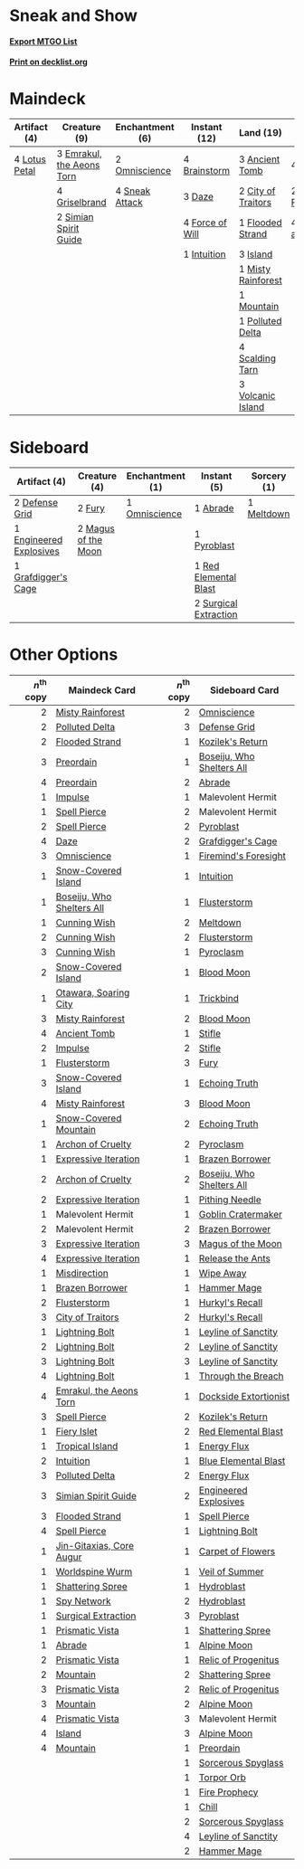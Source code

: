 # Sneak and Show

#### [Export MTGO List](../collection/Sneak%20and%20Show/Sneak%20and%20Show.txt)
#### [Print on decklist.org](http://decklist.org/?deckmain=3%09Ancient%20Tomb%0A4%09Brainstorm%0A2%09City%20of%20Traitors%0A3%09Daze%0A3%09Emrakul,%20the%20Aeons%20Torn%0A1%09Flooded%20Strand%0A4%09Force%20of%20Will%0A4%09Griselbrand%0A1%09Intuition%0A3%09Island%0A4%09Lotus%20Petal%0A1%09Misty%20Rainforest%0A1%09Mountain%0A2%09Omniscience%0A1%09Polluted%20Delta%0A4%09Ponder%0A2%09Preordain%0A4%09Scalding%20Tarn%0A4%09Show%20and%20Tell%0A2%09Simian%20Spirit%20Guide%0A4%09Sneak%20Attack%0A3%09Volcanic%20Island&deckside=1%09Abrade%0A2%09Defense%20Grid%0A1%09Engineered%20Explosives%0A2%09Fury%0A1%09Grafdigger's%20Cage%0A2%09Magus%20of%20the%20Moon%0A1%09Meltdown%0A1%09Omniscience%0A1%09Pyroblast%0A1%09Red%20Elemental%20Blast%0A2%09Surgical%20Extraction)
# Maindeck

|                                      Artifact (4)                                      |                                            Creature (9)                                            |                                     Enchantment (6)                                     |                                      Instant (12)                                      |                                          Land (19)                                          |                                       Sorcery (10)                                       |
|----------------------------------------------------------------------------------------|----------------------------------------------------------------------------------------------------|-----------------------------------------------------------------------------------------|----------------------------------------------------------------------------------------|---------------------------------------------------------------------------------------------|------------------------------------------------------------------------------------------|
|4 [Lotus Petal](http://gatherer.wizards.com/Pages/Card/Details.aspx?multiverseid=420602)|3 [Emrakul, the Aeons Torn](http://gatherer.wizards.com/Pages/Card/Details.aspx?multiverseid=397905)|2 [Omniscience](http://gatherer.wizards.com/Pages/Card/Details.aspx?multiverseid=288937) |4 [Brainstorm](http://gatherer.wizards.com/Pages/Card/Details.aspx?multiverseid=3897)   |3 [Ancient Tomb](http://gatherer.wizards.com/Pages/Card/Details.aspx?multiverseid=409567)    |4 [Ponder](http://gatherer.wizards.com/Pages/Card/Details.aspx?multiverseid=451051)       |
|                                                                                        |4 [Griselbrand](http://gatherer.wizards.com/Pages/Card/Details.aspx?multiverseid=239995)            |4 [Sneak Attack](http://gatherer.wizards.com/Pages/Card/Details.aspx?multiverseid=413690)|3 [Daze](http://gatherer.wizards.com/Pages/Card/Details.aspx?multiverseid=189255)       |2 [City of Traitors](http://gatherer.wizards.com/Pages/Card/Details.aspx?multiverseid=6168)  |2 [Preordain](http://gatherer.wizards.com/Pages/Card/Details.aspx?multiverseid=405347)    |
|                                                                                        |2 [Simian Spirit Guide](http://gatherer.wizards.com/Pages/Card/Details.aspx?multiverseid=442137)    |                                                                                         |4 [Force of Will](http://gatherer.wizards.com/Pages/Card/Details.aspx?multiverseid=3107)|1 [Flooded Strand](http://gatherer.wizards.com/Pages/Card/Details.aspx?multiverseid=405098)  |4 [Show and Tell](http://gatherer.wizards.com/Pages/Card/Details.aspx?multiverseid=416878)|
|                                                                                        |                                                                                                    |                                                                                         |1 [Intuition](http://gatherer.wizards.com/Pages/Card/Details.aspx?multiverseid=4707)    |3 [Island](http://gatherer.wizards.com/Pages/Card/Details.aspx?multiverseid=439857)          |                                                                                          |
|                                                                                        |                                                                                                    |                                                                                         |                                                                                        |1 [Misty Rainforest](http://gatherer.wizards.com/Pages/Card/Details.aspx?multiverseid=405102)|                                                                                          |
|                                                                                        |                                                                                                    |                                                                                         |                                                                                        |1 [Mountain](http://gatherer.wizards.com/Pages/Card/Details.aspx?multiverseid=439859)        |                                                                                          |
|                                                                                        |                                                                                                    |                                                                                         |                                                                                        |1 [Polluted Delta](http://gatherer.wizards.com/Pages/Card/Details.aspx?multiverseid=405104)  |                                                                                          |
|                                                                                        |                                                                                                    |                                                                                         |                                                                                        |4 [Scalding Tarn](http://gatherer.wizards.com/Pages/Card/Details.aspx?multiverseid=405107)   |                                                                                          |
|                                                                                        |                                                                                                    |                                                                                         |                                                                                        |3 [Volcanic Island](http://gatherer.wizards.com/Pages/Card/Details.aspx?multiverseid=887)    |                                                                                          |


# Sideboard

|                                          Artifact (4)                                           |                                         Creature (4)                                         |                                    Enchantment (1)                                     |                                          Instant (5)                                           |                                    Sorcery (1)                                     |
|-------------------------------------------------------------------------------------------------|----------------------------------------------------------------------------------------------|----------------------------------------------------------------------------------------|------------------------------------------------------------------------------------------------|------------------------------------------------------------------------------------|
|2 [Defense Grid](http://gatherer.wizards.com/Pages/Card/Details.aspx?multiverseid=45481)         |2 [Fury](http://gatherer.wizards.com/Pages/Card/Details.aspx?multiverseid=522202)             |1 [Omniscience](http://gatherer.wizards.com/Pages/Card/Details.aspx?multiverseid=288937)|1 [Abrade](http://gatherer.wizards.com/Pages/Card/Details.aspx?multiverseid=430772)             |1 [Meltdown](http://gatherer.wizards.com/Pages/Card/Details.aspx?multiverseid=10466)|
|1 [Engineered Explosives](http://gatherer.wizards.com/Pages/Card/Details.aspx?multiverseid=50139)|2 [Magus of the Moon](http://gatherer.wizards.com/Pages/Card/Details.aspx?multiverseid=136152)|                                                                                        |1 [Pyroblast](http://gatherer.wizards.com/Pages/Card/Details.aspx?multiverseid=4083)            |                                                                                    |
|1 [Grafdigger's Cage](http://gatherer.wizards.com/Pages/Card/Details.aspx?multiverseid=278452)   |                                                                                              |                                                                                        |1 [Red Elemental Blast](http://gatherer.wizards.com/Pages/Card/Details.aspx?multiverseid=814)   |                                                                                    |
|                                                                                                 |                                                                                              |                                                                                        |2 [Surgical Extraction](http://gatherer.wizards.com/Pages/Card/Details.aspx?multiverseid=397706)|                                                                                    |


# Other Options

|*n*<sup>th</sup> copy|                                           Maindeck Card                                           |*n*<sup>th</sup> copy|                                          Sideboard Card                                           |
|--------------------:|---------------------------------------------------------------------------------------------------|--------------------:|---------------------------------------------------------------------------------------------------|
|                    2|[Misty Rainforest](http://gatherer.wizards.com/Pages/Card/Details.aspx?multiverseid=405102)        |                    2|[Omniscience](http://gatherer.wizards.com/Pages/Card/Details.aspx?multiverseid=288937)             |
|                    2|[Polluted Delta](http://gatherer.wizards.com/Pages/Card/Details.aspx?multiverseid=405104)          |                    3|[Defense Grid](http://gatherer.wizards.com/Pages/Card/Details.aspx?multiverseid=45481)             |
|                    2|[Flooded Strand](http://gatherer.wizards.com/Pages/Card/Details.aspx?multiverseid=405098)          |                    1|[Kozilek's Return](http://gatherer.wizards.com/Pages/Card/Details.aspx?multiverseid=407608)        |
|                    3|[Preordain](http://gatherer.wizards.com/Pages/Card/Details.aspx?multiverseid=405347)               |                    1|[Boseiju, Who Shelters All](http://gatherer.wizards.com/Pages/Card/Details.aspx?multiverseid=75305)|
|                    4|[Preordain](http://gatherer.wizards.com/Pages/Card/Details.aspx?multiverseid=405347)               |                    2|[Abrade](http://gatherer.wizards.com/Pages/Card/Details.aspx?multiverseid=430772)                  |
|                    1|[Impulse](http://gatherer.wizards.com/Pages/Card/Details.aspx?multiverseid=446087)                 |                    1|Malevolent Hermit                                                                                  |
|                    1|[Spell Pierce](http://gatherer.wizards.com/Pages/Card/Details.aspx?multiverseid=425876)            |                    2|Malevolent Hermit                                                                                  |
|                    2|[Spell Pierce](http://gatherer.wizards.com/Pages/Card/Details.aspx?multiverseid=425876)            |                    2|[Pyroblast](http://gatherer.wizards.com/Pages/Card/Details.aspx?multiverseid=4083)                 |
|                    4|[Daze](http://gatherer.wizards.com/Pages/Card/Details.aspx?multiverseid=189255)                    |                    2|[Grafdigger's Cage](http://gatherer.wizards.com/Pages/Card/Details.aspx?multiverseid=278452)       |
|                    3|[Omniscience](http://gatherer.wizards.com/Pages/Card/Details.aspx?multiverseid=288937)             |                    1|[Firemind's Foresight](http://gatherer.wizards.com/Pages/Card/Details.aspx?multiverseid=405231)    |
|                    1|[Snow-Covered Island](http://gatherer.wizards.com/Pages/Card/Details.aspx?multiverseid=121130)     |                    1|[Intuition](http://gatherer.wizards.com/Pages/Card/Details.aspx?multiverseid=4707)                 |
|                    1|[Boseiju, Who Shelters All](http://gatherer.wizards.com/Pages/Card/Details.aspx?multiverseid=75305)|                    1|[Flusterstorm](http://gatherer.wizards.com/Pages/Card/Details.aspx?multiverseid=228255)            |
|                    1|[Cunning Wish](http://gatherer.wizards.com/Pages/Card/Details.aspx?multiverseid=34400)             |                    2|[Meltdown](http://gatherer.wizards.com/Pages/Card/Details.aspx?multiverseid=10466)                 |
|                    2|[Cunning Wish](http://gatherer.wizards.com/Pages/Card/Details.aspx?multiverseid=34400)             |                    2|[Flusterstorm](http://gatherer.wizards.com/Pages/Card/Details.aspx?multiverseid=228255)            |
|                    3|[Cunning Wish](http://gatherer.wizards.com/Pages/Card/Details.aspx?multiverseid=34400)             |                    1|[Pyroclasm](http://gatherer.wizards.com/Pages/Card/Details.aspx?multiverseid=129801)               |
|                    2|[Snow-Covered Island](http://gatherer.wizards.com/Pages/Card/Details.aspx?multiverseid=121130)     |                    1|[Blood Moon](http://gatherer.wizards.com/Pages/Card/Details.aspx?multiverseid=45386)               |
|                    1|[Otawara, Soaring City](http://gatherer.wizards.com/Pages/Card/Details.aspx?multiverseid=548584)   |                    1|[Trickbind](http://gatherer.wizards.com/Pages/Card/Details.aspx?multiverseid=110499)               |
|                    3|[Misty Rainforest](http://gatherer.wizards.com/Pages/Card/Details.aspx?multiverseid=405102)        |                    2|[Blood Moon](http://gatherer.wizards.com/Pages/Card/Details.aspx?multiverseid=45386)               |
|                    4|[Ancient Tomb](http://gatherer.wizards.com/Pages/Card/Details.aspx?multiverseid=409567)            |                    1|[Stifle](http://gatherer.wizards.com/Pages/Card/Details.aspx?multiverseid=382377)                  |
|                    2|[Impulse](http://gatherer.wizards.com/Pages/Card/Details.aspx?multiverseid=446087)                 |                    2|[Stifle](http://gatherer.wizards.com/Pages/Card/Details.aspx?multiverseid=382377)                  |
|                    1|[Flusterstorm](http://gatherer.wizards.com/Pages/Card/Details.aspx?multiverseid=228255)            |                    3|[Fury](http://gatherer.wizards.com/Pages/Card/Details.aspx?multiverseid=522202)                    |
|                    3|[Snow-Covered Island](http://gatherer.wizards.com/Pages/Card/Details.aspx?multiverseid=121130)     |                    1|[Echoing Truth](http://gatherer.wizards.com/Pages/Card/Details.aspx?multiverseid=405212)           |
|                    4|[Misty Rainforest](http://gatherer.wizards.com/Pages/Card/Details.aspx?multiverseid=405102)        |                    3|[Blood Moon](http://gatherer.wizards.com/Pages/Card/Details.aspx?multiverseid=45386)               |
|                    1|[Snow-Covered Mountain](http://gatherer.wizards.com/Pages/Card/Details.aspx?multiverseid=121233)   |                    2|[Echoing Truth](http://gatherer.wizards.com/Pages/Card/Details.aspx?multiverseid=405212)           |
|                    1|[Archon of Cruelty](http://gatherer.wizards.com/Pages/Card/Details.aspx?multiverseid=522151)       |                    2|[Pyroclasm](http://gatherer.wizards.com/Pages/Card/Details.aspx?multiverseid=129801)               |
|                    1|[Expressive Iteration](http://gatherer.wizards.com/Pages/Card/Details.aspx?multiverseid=513678)    |                    1|[Brazen Borrower](http://gatherer.wizards.com/Pages/Card/Details.aspx?multiverseid=473001)         |
|                    2|[Archon of Cruelty](http://gatherer.wizards.com/Pages/Card/Details.aspx?multiverseid=522151)       |                    2|[Boseiju, Who Shelters All](http://gatherer.wizards.com/Pages/Card/Details.aspx?multiverseid=75305)|
|                    2|[Expressive Iteration](http://gatherer.wizards.com/Pages/Card/Details.aspx?multiverseid=513678)    |                    1|[Pithing Needle](http://gatherer.wizards.com/Pages/Card/Details.aspx?multiverseid=129526)          |
|                    1|Malevolent Hermit                                                                                  |                    1|[Goblin Cratermaker](http://gatherer.wizards.com/Pages/Card/Details.aspx?multiverseid=452853)      |
|                    2|Malevolent Hermit                                                                                  |                    2|[Brazen Borrower](http://gatherer.wizards.com/Pages/Card/Details.aspx?multiverseid=473001)         |
|                    3|[Expressive Iteration](http://gatherer.wizards.com/Pages/Card/Details.aspx?multiverseid=513678)    |                    3|[Magus of the Moon](http://gatherer.wizards.com/Pages/Card/Details.aspx?multiverseid=136152)       |
|                    4|[Expressive Iteration](http://gatherer.wizards.com/Pages/Card/Details.aspx?multiverseid=513678)    |                    1|[Release the Ants](http://gatherer.wizards.com/Pages/Card/Details.aspx?multiverseid=152619)        |
|                    1|[Misdirection](http://gatherer.wizards.com/Pages/Card/Details.aspx?multiverseid=382310)            |                    1|[Wipe Away](http://gatherer.wizards.com/Pages/Card/Details.aspx?multiverseid=118911)               |
|                    1|[Brazen Borrower](http://gatherer.wizards.com/Pages/Card/Details.aspx?multiverseid=473001)         |                    1|[Hammer Mage](http://gatherer.wizards.com/Pages/Card/Details.aspx?multiverseid=19708)              |
|                    2|[Flusterstorm](http://gatherer.wizards.com/Pages/Card/Details.aspx?multiverseid=228255)            |                    1|[Hurkyl's Recall](http://gatherer.wizards.com/Pages/Card/Details.aspx?multiverseid=135260)         |
|                    3|[City of Traitors](http://gatherer.wizards.com/Pages/Card/Details.aspx?multiverseid=6168)          |                    2|[Hurkyl's Recall](http://gatherer.wizards.com/Pages/Card/Details.aspx?multiverseid=135260)         |
|                    1|[Lightning Bolt](http://gatherer.wizards.com/Pages/Card/Details.aspx?multiverseid=806)             |                    1|[Leyline of Sanctity](http://gatherer.wizards.com/Pages/Card/Details.aspx?multiverseid=204993)     |
|                    2|[Lightning Bolt](http://gatherer.wizards.com/Pages/Card/Details.aspx?multiverseid=806)             |                    2|[Leyline of Sanctity](http://gatherer.wizards.com/Pages/Card/Details.aspx?multiverseid=204993)     |
|                    3|[Lightning Bolt](http://gatherer.wizards.com/Pages/Card/Details.aspx?multiverseid=806)             |                    3|[Leyline of Sanctity](http://gatherer.wizards.com/Pages/Card/Details.aspx?multiverseid=204993)     |
|                    4|[Lightning Bolt](http://gatherer.wizards.com/Pages/Card/Details.aspx?multiverseid=806)             |                    1|[Through the Breach](http://gatherer.wizards.com/Pages/Card/Details.aspx?multiverseid=80250)       |
|                    4|[Emrakul, the Aeons Torn](http://gatherer.wizards.com/Pages/Card/Details.aspx?multiverseid=397905) |                    1|[Dockside Extortionist](http://gatherer.wizards.com/Pages/Card/Details.aspx?multiverseid=470570)   |
|                    3|[Spell Pierce](http://gatherer.wizards.com/Pages/Card/Details.aspx?multiverseid=425876)            |                    2|[Kozilek's Return](http://gatherer.wizards.com/Pages/Card/Details.aspx?multiverseid=407608)        |
|                    1|[Fiery Islet](http://gatherer.wizards.com/Pages/Card/Details.aspx?multiverseid=464187)             |                    2|[Red Elemental Blast](http://gatherer.wizards.com/Pages/Card/Details.aspx?multiverseid=814)        |
|                    1|[Tropical Island](http://gatherer.wizards.com/Pages/Card/Details.aspx?multiverseid=884)            |                    1|[Energy Flux](http://gatherer.wizards.com/Pages/Card/Details.aspx?multiverseid=1199)               |
|                    2|[Intuition](http://gatherer.wizards.com/Pages/Card/Details.aspx?multiverseid=4707)                 |                    1|[Blue Elemental Blast](http://gatherer.wizards.com/Pages/Card/Details.aspx?multiverseid=694)       |
|                    3|[Polluted Delta](http://gatherer.wizards.com/Pages/Card/Details.aspx?multiverseid=405104)          |                    2|[Energy Flux](http://gatherer.wizards.com/Pages/Card/Details.aspx?multiverseid=1199)               |
|                    3|[Simian Spirit Guide](http://gatherer.wizards.com/Pages/Card/Details.aspx?multiverseid=442137)     |                    2|[Engineered Explosives](http://gatherer.wizards.com/Pages/Card/Details.aspx?multiverseid=50139)    |
|                    3|[Flooded Strand](http://gatherer.wizards.com/Pages/Card/Details.aspx?multiverseid=405098)          |                    1|[Spell Pierce](http://gatherer.wizards.com/Pages/Card/Details.aspx?multiverseid=425876)            |
|                    4|[Spell Pierce](http://gatherer.wizards.com/Pages/Card/Details.aspx?multiverseid=425876)            |                    1|[Lightning Bolt](http://gatherer.wizards.com/Pages/Card/Details.aspx?multiverseid=806)             |
|                    1|[Jin-Gitaxias, Core Augur](http://gatherer.wizards.com/Pages/Card/Details.aspx?multiverseid=438628)|                    1|[Carpet of Flowers](http://gatherer.wizards.com/Pages/Card/Details.aspx?multiverseid=5858)         |
|                    1|[Worldspine Wurm](http://gatherer.wizards.com/Pages/Card/Details.aspx?multiverseid=253575)         |                    1|[Veil of Summer](http://gatherer.wizards.com/Pages/Card/Details.aspx?multiverseid=466952)          |
|                    1|[Shattering Spree](http://gatherer.wizards.com/Pages/Card/Details.aspx?multiverseid=456224)        |                    1|[Hydroblast](http://gatherer.wizards.com/Pages/Card/Details.aspx?multiverseid=3915)                |
|                    1|[Spy Network](http://gatherer.wizards.com/Pages/Card/Details.aspx?multiverseid=39444)              |                    2|[Hydroblast](http://gatherer.wizards.com/Pages/Card/Details.aspx?multiverseid=3915)                |
|                    1|[Surgical Extraction](http://gatherer.wizards.com/Pages/Card/Details.aspx?multiverseid=397706)     |                    3|[Pyroblast](http://gatherer.wizards.com/Pages/Card/Details.aspx?multiverseid=4083)                 |
|                    1|[Prismatic Vista](http://gatherer.wizards.com/Pages/Card/Details.aspx?multiverseid=464193)         |                    1|[Shattering Spree](http://gatherer.wizards.com/Pages/Card/Details.aspx?multiverseid=456224)        |
|                    1|[Abrade](http://gatherer.wizards.com/Pages/Card/Details.aspx?multiverseid=430772)                  |                    1|[Alpine Moon](http://gatherer.wizards.com/Pages/Card/Details.aspx?multiverseid=447264)             |
|                    2|[Prismatic Vista](http://gatherer.wizards.com/Pages/Card/Details.aspx?multiverseid=464193)         |                    1|[Relic of Progenitus](http://gatherer.wizards.com/Pages/Card/Details.aspx?multiverseid=174824)     |
|                    2|[Mountain](http://gatherer.wizards.com/Pages/Card/Details.aspx?multiverseid=439859)                |                    2|[Shattering Spree](http://gatherer.wizards.com/Pages/Card/Details.aspx?multiverseid=456224)        |
|                    3|[Prismatic Vista](http://gatherer.wizards.com/Pages/Card/Details.aspx?multiverseid=464193)         |                    2|[Relic of Progenitus](http://gatherer.wizards.com/Pages/Card/Details.aspx?multiverseid=174824)     |
|                    3|[Mountain](http://gatherer.wizards.com/Pages/Card/Details.aspx?multiverseid=439859)                |                    2|[Alpine Moon](http://gatherer.wizards.com/Pages/Card/Details.aspx?multiverseid=447264)             |
|                    4|[Prismatic Vista](http://gatherer.wizards.com/Pages/Card/Details.aspx?multiverseid=464193)         |                    3|Malevolent Hermit                                                                                  |
|                    4|[Island](http://gatherer.wizards.com/Pages/Card/Details.aspx?multiverseid=439857)                  |                    3|[Alpine Moon](http://gatherer.wizards.com/Pages/Card/Details.aspx?multiverseid=447264)             |
|                    4|[Mountain](http://gatherer.wizards.com/Pages/Card/Details.aspx?multiverseid=439859)                |                    1|[Preordain](http://gatherer.wizards.com/Pages/Card/Details.aspx?multiverseid=405347)               |
|                     |                                                                                                   |                    1|[Sorcerous Spyglass](http://gatherer.wizards.com/Pages/Card/Details.aspx?multiverseid=435407)      |
|                     |                                                                                                   |                    1|[Torpor Orb](http://gatherer.wizards.com/Pages/Card/Details.aspx?multiverseid=233069)              |
|                     |                                                                                                   |                    1|[Fire Prophecy](http://gatherer.wizards.com/Pages/Card/Details.aspx?multiverseid=479636)           |
|                     |                                                                                                   |                    1|[Chill](http://gatherer.wizards.com/Pages/Card/Details.aspx?multiverseid=15444)                    |
|                     |                                                                                                   |                    2|[Sorcerous Spyglass](http://gatherer.wizards.com/Pages/Card/Details.aspx?multiverseid=435407)      |
|                     |                                                                                                   |                    4|[Leyline of Sanctity](http://gatherer.wizards.com/Pages/Card/Details.aspx?multiverseid=204993)     |
|                     |                                                                                                   |                    2|[Hammer Mage](http://gatherer.wizards.com/Pages/Card/Details.aspx?multiverseid=19708)              |

